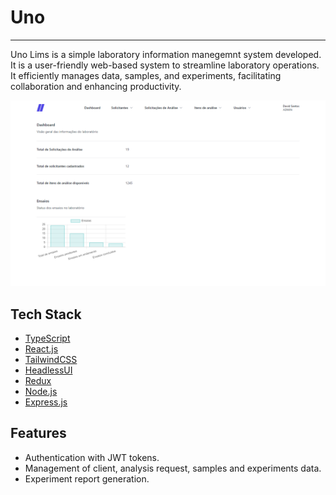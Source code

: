 # Uno
---

Uno Lims is a simple laboratory information manegemnt system developed. It is a user-friendly web-based system to streamline laboratory operations. It efficiently manages data, samples, and experiments, facilitating collaboration and enhancing productivity.

![Uno Lims](./.github/images/Uno.png)

## Tech Stack 

- [TypeScript](https://www.typescriptlang.org/)
- [React.js](https://react.dev/)
- [TailwindCSS](https://tailwindcss.com)
- [HeadlessUI](https://headlessui.com/)
- [Redux](https://redux.js.org/)
- [Node.js](https://nodejs.org/en)
- [Express.js](https://expressjs.com/)

## Features

- Authentication with JWT tokens.
- Management of client, analysis request, samples and experiments data.
- Experiment report generation.
